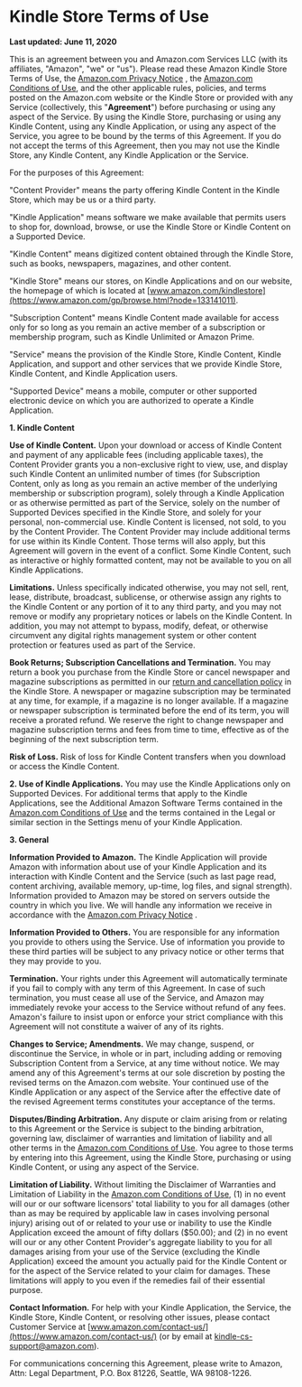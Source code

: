 Kindle Store Terms of Use
=========================

**Last updated: June 11, 2020**

This is an agreement between you and Amazon.com Services LLC (with its affiliates, "Amazon", "we" or "us"). Please read these Amazon Kindle Store Terms of Use, the [Amazon.com Privacy Notice](https://www.amazon.com/gp/help/customer/display.html?nodeId=468496) , the [Amazon.com Conditions of Use](https://www.amazon.com/gp/help/customer/display.html/?nodeId=508088), and the other applicable rules, policies, and terms posted on the Amazon.com website or the Kindle Store or provided with any Service (collectively, this "**Agreement**") before purchasing or using any aspect of the Service. By using the Kindle Store, purchasing or using any Kindle Content, using any Kindle Application, or using any aspect of the Service, you agree to be bound by the terms of this Agreement. If you do not accept the terms of this Agreement, then you may not use the Kindle Store, any Kindle Content, any Kindle Application or the Service.

For the purposes of this Agreement:

"Content Provider" means the party offering Kindle Content in the Kindle Store, which may be us or a third party.

"Kindle Application" means software we make available that permits users to shop for, download, browse, or use the Kindle Store or Kindle Content on a Supported Device.

"Kindle Content" means digitized content obtained through the Kindle Store, such as books, newspapers, magazines, and other content.

"Kindle Store" means our stores, on Kindle Applications and on our website, the homepage of which is located at [www.amazon.com/kindlestore](https://www.amazon.com/gp/browse.html?node=133141011).

"Subscription Content" means Kindle Content made available for access only for so long as you remain an active member of a subscription or membership program, such as Kindle Unlimited or Amazon Prime.

"Service" means the provision of the Kindle Store, Kindle Content, Kindle Application, and support and other services that we provide Kindle Store, Kindle Content, and Kindle Application users.

"Supported Device" means a mobile, computer or other supported electronic device on which you are authorized to operate a Kindle Application.

**1\. Kindle Content**

**Use of Kindle Content.** Upon your download or access of Kindle Content and payment of any applicable fees (including applicable taxes), the Content Provider grants you a non-exclusive right to view, use, and display such Kindle Content an unlimited number of times (for Subscription Content, only as long as you remain an active member of the underlying membership or subscription program), solely through a Kindle Application or as otherwise permitted as part of the Service, solely on the number of Supported Devices specified in the Kindle Store, and solely for your personal, non-commercial use. Kindle Content is licensed, not sold, to you by the Content Provider. The Content Provider may include additional terms for use within its Kindle Content. Those terms will also apply, but this Agreement will govern in the event of a conflict. Some Kindle Content, such as interactive or highly formatted content, may not be available to you on all Kindle Applications.

**Limitations.** Unless specifically indicated otherwise, you may not sell, rent, lease, distribute, broadcast, sublicense, or otherwise assign any rights to the Kindle Content or any portion of it to any third party, and you may not remove or modify any proprietary notices or labels on the Kindle Content. In addition, you may not attempt to bypass, modify, defeat, or otherwise circumvent any digital rights management system or other content protection or features used as part of the Service.

**Book Returns; Subscription Cancellations and Termination.** You may return a book you purchase from the Kindle Store or cancel newspaper and magazine subscriptions as permitted in our [return and cancellation policy](https://www.amazon.com/gp/help/customer/display.html?nodeId=200144510) in the Kindle Store. A newspaper or magazine subscription may be terminated at any time, for example, if a magazine is no longer available. If a magazine or newspaper subscription is terminated before the end of its term, you will receive a prorated refund. We reserve the right to change newspaper and magazine subscription terms and fees from time to time, effective as of the beginning of the next subscription term.

**Risk of Loss.** Risk of loss for Kindle Content transfers when you download or access the Kindle Content.

**2\. Use of Kindle Applications.** You may use the Kindle Applications only on Supported Devices. For additional terms that apply to the Kindle Applications, see the Additional Amazon Software Terms contained in the [Amazon.com Conditions of Use](https://www.amazon.com/gp/help/customer/display.html/?nodeId=508088) and the terms contained in the Legal or similar section in the Settings menu of your Kindle Application.

**3\. General**

**Information Provided to Amazon.** The Kindle Application will provide Amazon with information about use of your Kindle Application and its interaction with Kindle Content and the Service (such as last page read, content archiving, available memory, up-time, log files, and signal strength). Information provided to Amazon may be stored on servers outside the country in which you live. We will handle any information we receive in accordance with the [Amazon.com Privacy Notice](https://www.amazon.com/gp/help/customer/display.html?nodeId=468496) .

**Information Provided to Others.** You are responsible for any information you provide to others using the Service. Use of information you provide to these third parties will be subject to any privacy notice or other terms that they may provide to you.

**Termination.** Your rights under this Agreement will automatically terminate if you fail to comply with any term of this Agreement. In case of such termination, you must cease all use of the Service, and Amazon may immediately revoke your access to the Service without refund of any fees. Amazon's failure to insist upon or enforce your strict compliance with this Agreement will not constitute a waiver of any of its rights.

**Changes to Service; Amendments.** We may change, suspend, or discontinue the Service, in whole or in part, including adding or removing Subscription Content from a Service, at any time without notice. We may amend any of this Agreement's terms at our sole discretion by posting the revised terms on the Amazon.com website. Your continued use of the Kindle Application or any aspect of the Service after the effective date of the revised Agreement terms constitutes your acceptance of the terms.

**Disputes/Binding Arbitration.** Any dispute or claim arising from or relating to this Agreement or the Service is subject to the binding arbitration, governing law, disclaimer of warranties and limitation of liability and all other terms in the [Amazon.com Conditions of Use](https://www.amazon.com/gp/help/customer/display.html/?nodeId=508088). You agree to those terms by entering into this Agreement, using the Kindle Store, purchasing or using Kindle Content, or using any aspect of the Service.

**Limitation of Liability.** Without limiting the Disclaimer of Warranties and Limitation of Liability in the [Amazon.com Conditions of Use](https://www.amazon.com/gp/help/customer/display.html/?nodeId=508088), (1) in no event will our or our software licensors' total liability to you for all damages (other than as may be required by applicable law in cases involving personal injury) arising out of or related to your use or inability to use the Kindle Application exceed the amount of fifty dollars ($50.00); and (2) in no event will our or any other Content Provider's aggregate liability to you for all damages arising from your use of the Service (excluding the Kindle Application) exceed the amount you actually paid for the Kindle Content or for the aspect of the Service related to your claim for damages. These limitations will apply to you even if the remedies fail of their essential purpose.

**Contact Information.** For help with your Kindle Application, the Service, the Kindle Store, Kindle Content, or resolving other issues, please contact Customer Service at [www.amazon.com/contact-us/](https://www.amazon.com/contact-us/) (or by email at kindle-cs-support@amazon.com).

For communications concerning this Agreement, please write to Amazon, Attn: Legal Department, P.O. Box 81226, Seattle, WA 98108-1226.